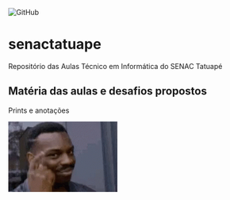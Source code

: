 ![GitHub](https://img.shields.io/github/license/casagrande04/senactatuape?style=for-the-badge)
# senactatuape
Repositório das Aulas Técnico em Informática do SENAC Tatuapé

## Matéria das aulas e desafios propostos
Prints e anotações

![](https://github.com/casagrande04/senactatuape/blob/main/pensa.gif)
